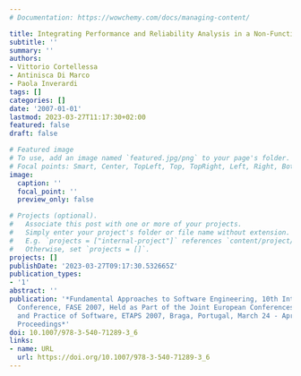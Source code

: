 ```yaml
---
# Documentation: https://wowchemy.com/docs/managing-content/

title: Integrating Performance and Reliability Analysis in a Non-Functional MDA Framework
subtitle: ''
summary: ''
authors:
- Vittorio Cortellessa
- Antinisca Di Marco
- Paola Inverardi
tags: []
categories: []
date: '2007-01-01'
lastmod: 2023-03-27T11:17:30+02:00
featured: false
draft: false

# Featured image
# To use, add an image named `featured.jpg/png` to your page's folder.
# Focal points: Smart, Center, TopLeft, Top, TopRight, Left, Right, BottomLeft, Bottom, BottomRight.
image:
  caption: ''
  focal_point: ''
  preview_only: false

# Projects (optional).
#   Associate this post with one or more of your projects.
#   Simply enter your project's folder or file name without extension.
#   E.g. `projects = ["internal-project"]` references `content/project/deep-learning/index.md`.
#   Otherwise, set `projects = []`.
projects: []
publishDate: '2023-03-27T09:17:30.532665Z'
publication_types:
- '1'
abstract: ''
publication: '*Fundamental Approaches to Software Engineering, 10th International
  Conference, FASE 2007, Held as Part of the Joint European Conferences, on Theory
  and Practice of Software, ETAPS 2007, Braga, Portugal, March 24 - April 1, 2007,
  Proceedings*'
doi: 10.1007/978-3-540-71289-3_6
links:
- name: URL
  url: https://doi.org/10.1007/978-3-540-71289-3_6
---
```

